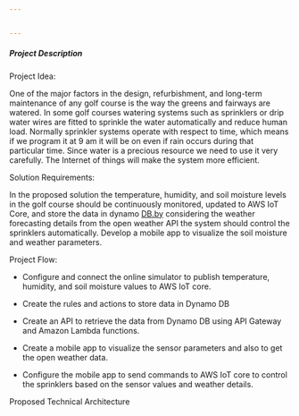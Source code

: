 ```yaml
---


---
```


<h5 id="project-description">Project Description</h5>
<p>Project Idea:</p>
<p>One of the major factors in the design, refurbishment, and long-term maintenance of any golf course is the way the greens and fairways are watered. In some golf courses watering systems such as sprinklers or drip water wires are fitted to sprinkle the water automatically and reduce human load. Normally sprinkler systems operate with respect to time, which means if we program it at 9 am it will be on even if rain occurs during that particular time. Since water is a precious resource we need to use it very carefully. The Internet of things will make the system more efficient.</p>
<p>Solution Requirements:</p>
<p>In the proposed solution the temperature, humidity, and soil moisture levels in the golf course should be continuously monitored, updated to AWS IoT Core, and store the data in dynamo <a href="http://DB.by">DB.by</a> considering the weather forecasting details from the open weather API the system should control the sprinklers automatically. Develop a mobile app to visualize the soil moisture and weather parameters.</p>
<p>Project Flow:</p>
<ul>
<li>
<p>Configure and connect the online simulator to publish temperature, humidity, and soil moisture values to AWS IoT core.</p>
</li>
<li>
<p>Create the rules and actions to store data in Dynamo DB</p>
</li>
<li>
<p>Create an API to retrieve the data from Dynamo DB using API Gateway and Amazon Lambda functions.</p>
</li>
<li>
<p>Create a mobile app to visualize the sensor parameters and also to get the open weather data.</p>
</li>
<li>
<p>Configure the mobile app to send commands to AWS IoT core to control the sprinklers based on the sensor values and weather details.</p>
</li>
</ul>
<p>Proposed Technical Architecture</p>
<p><img src="https://lh5.googleusercontent.com/YMhS47ItXFwdgDzGAe5z78dPEXvWDRzoCQ9vYmZ9-bhrwNdFT2iV7hgp2OvKDmMZbowVr22zIQRH2vteXZ2l3MTJpzHdAsTD-NIroWt8BzrYdnnLMHuX6PQHXBW5WgPyT02DacQ" alt=""></p>

